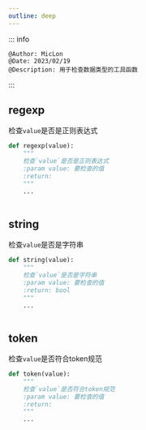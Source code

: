 ```yaml
---
outline: deep
---
```


::: info

    @Author: MicLon
    @Date: 2023/02/19
    @Description: 用于检查数据类型的工具函数

:::



## regexp
检查`value`是否是正则表达式
```python
def regexp(value):
    """
    检查`value`是否是正则表达式
	:param value: 要检查的值
	:return:
    """
    ...
    
```
## string
检查`value`是否是字符串
```python
def string(value):
    """
    检查`value`是否是字符串
	:param value: 要检查的值
	:return: bool
    """
    ...
    
```
## token
检查`value`是否符合token规范
```python
def token(value):
    """
    检查`value`是否符合token规范
	:param value: 要检查的值
	:return:
    """
    ...
    
```
